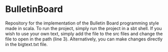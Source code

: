 # BulletinBoard
Repository for the implementation of the Bulletin Board programming style made in scala.
To run the project, simply run the project in a sbt shell. If you wish to use your own text,
simply add the file to the src files and change the file to open in the path (line 3). 
Alternatively, you can make changes directly in the bigtext.txt file.
